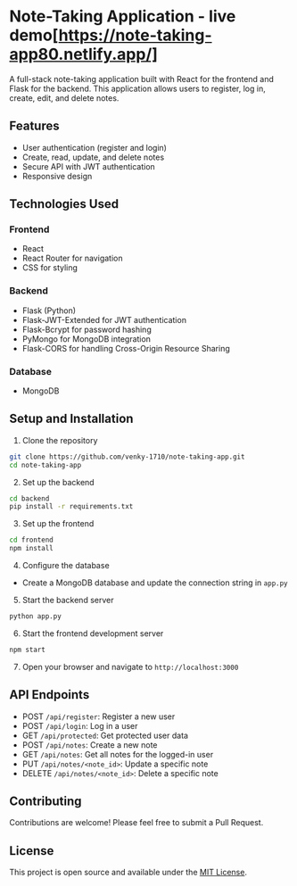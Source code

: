 # Note-Taking Application - live demo[https://note-taking-app80.netlify.app/]

A full-stack note-taking application built with React for the frontend and Flask for the backend. This application allows users to register, log in, create, edit, and delete notes.

## Features

- User authentication (register and login)
- Create, read, update, and delete notes
- Secure API with JWT authentication
- Responsive design

## Technologies Used

### Frontend
- React
- React Router for navigation
- CSS for styling

### Backend
- Flask (Python)
- Flask-JWT-Extended for JWT authentication
- Flask-Bcrypt for password hashing
- PyMongo for MongoDB integration
- Flask-CORS for handling Cross-Origin Resource Sharing

### Database
- MongoDB

## Setup and Installation

1. Clone the repository
```sh
git clone https://github.com/venky-1710/note-taking-app.git
cd note-taking-app
```
2. Set up the backend
```sh
cd backend
pip install -r requirements.txt
```
3. Set up the frontend
```sh
cd frontend
npm install
```
4. Configure the database
- Create a MongoDB database and update the connection string in `app.py`

5. Start the backend server
```sh
python app.py
```
6. Start the frontend development server
```sh
npm start
```
7. Open your browser and navigate to `http://localhost:3000`

## API Endpoints

- POST `/api/register`: Register a new user
- POST `/api/login`: Log in a user
- GET `/api/protected`: Get protected user data
- POST `/api/notes`: Create a new note
- GET `/api/notes`: Get all notes for the logged-in user
- PUT `/api/notes/<note_id>`: Update a specific note
- DELETE `/api/notes/<note_id>`: Delete a specific note

## Contributing

Contributions are welcome! Please feel free to submit a Pull Request.

## License

This project is open source and available under the [MIT License](LICENSE).
   
